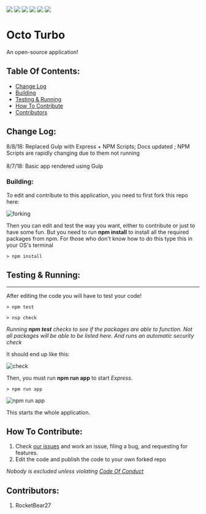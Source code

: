 ![](https://img.shields.io/badge/contributors-1-brightgreen.svg)
![](https://img.shields.io/badge/status-passing-brightgreen.svg)
![](https://img.shields.io/badge/npm_scripts-failing-red.svg)
![](https://img.shields.io/badge/docs-latest-brightgreen.svg)
![](https://img.shields.io/badge/issues-0-brightgreen.svg)
![](https://img.shields.io/badge/forks-0-gray.svg)

# Octo Turbo
An open-source application! 

## Table Of Contents:
- [Change Log]()
- [Building]()
- [Testing & Running]()
- [How To Contribute]()
- [Contributors]()

## Change Log:
8/8/18: Replaced Gulp with Express + NPM Scripts; Docs updated ; NPM Scripts are rapidly changing due to them not running
<br><br>
8/7/18: Basic app rendered using Gulp

### Building:
To edit and contribute to this application, you need to first fork this repo here:

![forking](https://cdn.glitch.com/c16530b3-dd93-4a57-936e-b6d47ae27437%2FCapture3.PNG?1533681765110)

Then you can edit and test the way you want, either to contribute or just to have some fun. But you need to run **npm install** to install all the required packages from npm. For those who don't know how to do this type this in your OS's terminal

``` code
> npm install
```

## Testing & Running:
---
After editing the code you will have to test your code! 

``` code
> npm test
```

``` code
> nsp check
```
_Running **npm test** checks to see if the packages are able to function. Not all packages will be able to be listed here. And runs an automatic security check_

It should end up like this:

![check](https://cdn.glitch.com/c16530b3-dd93-4a57-936e-b6d47ae27437%2Fcapture.PNG?1533773230301)

Then, you must run **npm run app** to start _Express_.

``` code
> npm run app
```

![npm run app](https://cdn.glitch.com/c16530b3-dd93-4a57-936e-b6d47ae27437%2Fcapture2.PNG?1533774900483)

This starts the whole application.

## How To Contribute:
1. Check [our issues](https://github.com/rocketbear27/octo-turbo/issues) and work an issue, filing a bug, and requesting for features.
2. Edit the code and publish the code to your own forked repo

_Nobody is excluded unless violating [Code Of Conduct](https://github.com/rocketbear27/octo-turbo/wiki/Code-Of-Conduct)_

## Contributors:
1. RocketBear27
